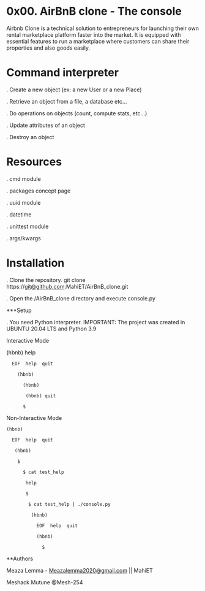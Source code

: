 # 0x00. AirBnB clone - The console

Airbnb Clone is a technical solution to entrepreneurs for launching their own rental marketplace platform faster into the market. It is equipped with essential features to run a marketplace where customers can share their properties and also goods easily.

Command interpreter
=

. Create a new object (ex: a new User or a new Place)

. Retrieve an object from a file, a database etc…

. Do operations on objects (count, compute stats, etc…)

. Update attributes of an object

. Destroy an object

# Resources

. cmd module

. packages concept page

. uuid module

. datetime

. unittest module

. args/kwargs

Installation
=
.  Clone the repository. git clone https://git@github.com:MahiET/AirBnB_clone.git

.  Open the /AirBnB_clone directory and execute console.py

***Setup

.  You need Python interpreter. IMPORTANT: The project was created in UBUNTU  20.04  LTS and Python 3.9

Interactive Mode

   (hbnb) help

      EOF  help  quit

        (hbnb) 

          (hbnb) 

           (hbnb) quit
    
          $


Non-Interactive Mode

    (hbnb)

      EOF  help  quit

       (hbnb) 

        $

          $ cat test_help

           help

           $

            $ cat test_help | ./console.py

             (hbnb)

               EOF  help  quit

               (hbnb)

                 $


**Authors

Meaza Lemma - Meazalemma2020@gmail.com || MahiET

Meshack Mutune  @Mesh-254




      
